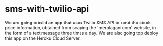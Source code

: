 # sms-with-twilio-api
We are going tobuild an app that uses Twilio SMS API to send the stock price information, obtained from scaping the 'merolagani.com' website, in the form of a text message three times a day.
We are also going top deploy this app on the Heroku Cloud Server.
